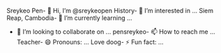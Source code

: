 Sreykeo Pen- 👋 Hi, I’m @sreykeopen
History- 👀 I’m interested in ...
Siem Reap, Cambodia- 🌱 I’m currently learning ...
- 💞️ I’m looking to collaborate on ...
pensreykeo- 📫 How to reach me ...
Teacher- 😄 Pronouns: ...
Love doog- ⚡ Fun fact: ...

<!---
sreykeopen/sreykeopen is a ✨ special ✨ repository because its `README.md` (this file) appears on your GitHub profile.
You can click the Preview link to take a look at your changes.
--->
